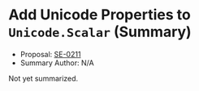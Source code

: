 # Add Unicode Properties to `Unicode.Scalar` (Summary)

* Proposal: [SE-0211](https://github.com/apple/swift-evolution/blob/main/proposals/0211-unicode-scalar-properties.md)
* Summary Author: N/A

Not yet summarized.
